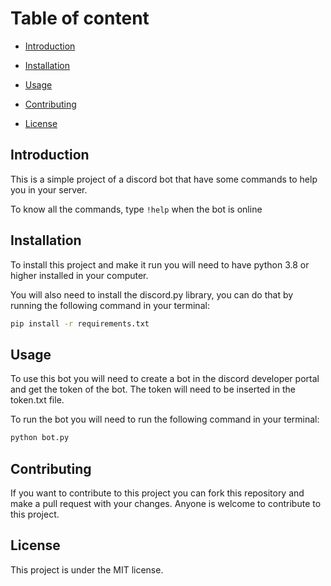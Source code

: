 # Table of content

- [Introduction](#introduction)

- [Installation](#installation)

- [Usage](#usage)

- [Contributing](#contributing)

- [License](#license)


## Introduction

This is a simple project of a discord bot that have some commands to help you in your server.

To know all the commands, type ```!help``` when the bot is online

## Installation

To install this project and make it run you will need to have python 3.8 or higher installed in your computer.

You will also need to install the discord.py library, you can do that by running the following command in your terminal:

```bash 
pip install -r requirements.txt
```

## Usage

To use this bot you will need to create a bot in the discord developer portal and get the token of the bot.
The token will need to be inserted in the token.txt file.

To run the bot you will need to run the following command in your terminal:

```bash 
python bot.py
```

## Contributing

If you want to contribute to this project you can fork this repository and make a pull request with your changes.
Anyone is welcome to contribute to this project.

## License

This project is under the MIT license.
